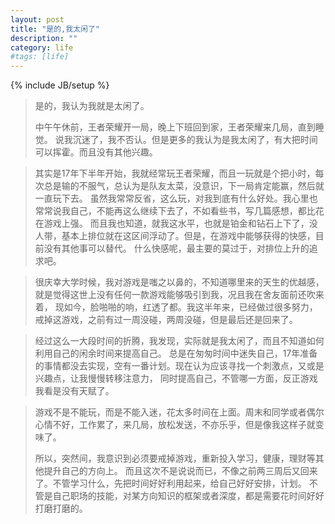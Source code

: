 ```yaml
---
layout: post
title: "是的,我太闲了"
description: ""
category: life
#tags: [life]
---
```

{% include JB/setup %}

>是的，我认为我就是太闲了。
>
>中午午休前，王者荣耀开一局，晚上下班回到家，王者荣耀来几局，直到睡觉。
说我沉迷了，我不否认。但是更多的我认为是我太闲了，有大把时间可以挥霍。而且没有其他兴趣。

> 其实是17年下半年开始，我就经常玩王者荣耀，而且一玩就是个把小时，每次总是输的不服气，总认为是队友太菜，没意识，下一局肯定能赢，然后就一直玩下去。
虽然我常常反省，这么玩，对我到底有什么好处。我心里也常常说我自己，不能再这么继续下去了，不如看些书，写几篇感想，都比花在游戏上强。
而且我也知道，就我这水平，也就是铂金和钻石上下了，没人带，基本上排位就在这区间浮动了。但是，在游戏中能够获得的快感，目前没有其他事可以替代。
什么快感呢，最主要的莫过于，对排位上升的追求吧。

> 很庆幸大学时候，我对游戏是嗤之以鼻的，不知道哪里来的天生的优越感，就是觉得这世上没有任何一款游戏能够吸引到我，况且我在舍友面前还吹来着，
现如今，脸啪啪的响，红透了都。我这半年来，已经做过很多努力，戒掉这游戏，之前有过一周没碰，两周没碰，但是最后还是回来了。

> 经过这么一大段时间的折腾，我发现，实际就是我太闲了，而且不知道如何利用自己的闲余时间来提高自己。
总是在匆匆时间中迷失自己，17年准备的事情都没去实现，空有一番计划。现在认为应该寻找一个刺激点，又或是兴趣点，让我慢慢转移注意力，
同时提高自己，不管哪一方面，反正游戏我看是没有天赋了。

> 游戏不是不能玩，而是不能入迷，花太多时间在上面。周末和同学或者偶尔心情不好，工作累了，来几局，放松发送，不亦乐乎，但是像我这样子就变味了。
>
> 所以，突然间，我意识到必须要戒掉游戏，重新投入学习，健康，理财等其他提升自己的方向上。
而且这次不是说说而已，不像之前两三周后又回来了。不管学习什么，先把时间好好利用起来，给自己好好安排，计划。
不管是自己职场的技能，对某方向知识的框架或者深度，都是需要花时间好好打磨打磨的。
